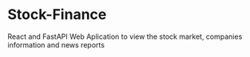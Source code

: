 # Stock-Finance
React and FastAPI Web Aplication to view the stock market, companies information and news reports
